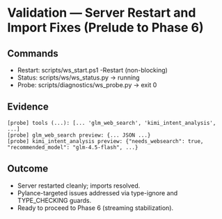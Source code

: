 # Validation — Server Restart and Import Fixes (Prelude to Phase 6)

## Commands
- Restart: scripts/ws_start.ps1 -Restart (non-blocking)
- Status: scripts/ws/ws_status.py → running
- Probe: scripts/diagnostics/ws_probe.py → exit 0

## Evidence
```
[probe] tools (...): [... 'glm_web_search', 'kimi_intent_analysis', ...]
[probe] glm_web_search preview: {... JSON ...}
[probe] kimi_intent_analysis preview: {"needs_websearch": true, "recommended_model": "glm-4.5-flash", ...}
```

## Outcome
- Server restarted cleanly; imports resolved.
- Pylance-targeted issues addressed via type-ignore and TYPE_CHECKING guards.
- Ready to proceed to Phase 6 (streaming stabilization).

